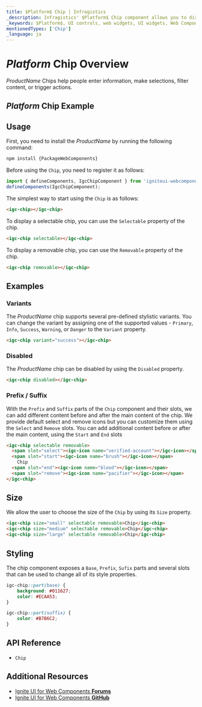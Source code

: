 ```yaml
---
title: $Platform$ Chip | Infragistics
_description: Infragistics' $Platform$ Chip component allows you to display content in a predefined style to decorate other components anywhere in an application.
_keywords: $Platform$, UI controls, web widgets, UI widgets, Web Components, $Platform$ Chip Components, Infragistics
mentionedTypes: ['Chip']
_language: ja
---
```


# $Platform$ Chip Overview

$ProductName$ Chips help people enter information, make selections, filter content, or trigger actions.

## $Platform$ Chip Example

<code-view style="height: 60px"
           data-demos-base-url="{environment:dvDemosBaseUrl}"
           iframe-src="{environment:dvDemosBaseUrl}/inputs/chip-overview"
           alt="$Platform$ Chip Example"
           github-src="inputs/chip/overview">
</code-view>

<div class="divider"></div>

## Usage

First, you need to install the $ProductName$ by running the following command:

```cmd
npm install {PackageWebComponents}
```

Before using the `Chip`, you need to register it as follows:

```ts
import { defineComponents, IgcChipComponent } from 'igniteui-webcomponents';
defineComponents(IgcChipComponent);
```

The simplest way to start using the `Chip` is as follows:

```html
<igc-chip></igc-chip>
```

To display a selectable chip, you can use the `Selectable` property of the chip.

```html
<igc-chip selectable></igc-chip>
```

To display a removable chip, you can use the `Removable` property of the chip.

```html
<igc-chip removable></igc-chip>
```

## Examples

### Variants

The $ProductName$ chip supports several pre-defined stylistic variants. You can change the variant by assigning one of the supported values - `Primary`, `Info`, `Success`, `Warning`, or `Danger` to the `Variant` property.

```html
<igc-chip variant="success"></igc-chip>
```

<code-view style="height: 60px"
           data-demos-base-url="{environment:dvDemosBaseUrl}"
           iframe-src="{environment:dvDemosBaseUrl}/inputs/chip-variants"
           alt="$Platform$ Chip Variants Example"
           github-src="inputs/chip/variants">
</code-view>

### Disabled

The $ProductName$ chip can be disabled by using the `Disabled` property.

```html
<igc-chip disabled></igc-chip>
```

### Prefix / Suffix

With the `Prefix` and `Suffix` parts of the `Chip` component and their slots, we can add different content before and after the main content of the chip. We provide default select and remove icons but you can customize them using the `Select` and `Remove` slots. You can add additional content before or after the main content, using the `Start` and `End` slots

```html
<igc-chip selectable removable>
  <span slot="select"><igc-icon name="verified-account"></igc-icon></span>
  <span slot="start"><igc-icon name="brush"></igc-icon></span>
    Chip
  <span slot="end"><igc-icon name="blood"></igc-icon></span>
  <span slot="remove"><igc-icon name="pacifier"></igc-icon></span>
</igc-chip>
```

<code-view style="height: 60px"
           data-demos-base-url="{environment:dvDemosBaseUrl}"
           iframe-src="{environment:dvDemosBaseUrl}/inputs/chip-multiple"
           alt="$Platform$ Chip Multiple Example"
           github-src="inputs/chip/multiple">
</code-view>

## Size

We allow the user to choose the size of the `Chip` by using its `Size` property.

```html
<igc-chip size="small" selectable removable>Chip</igc-chip>
<igc-chip size="medium" selectable removable>Chip</igc-chip>
<igc-chip size="large" selectable removable>Chip</igc-chip>
```

<code-view style="height: 60px"
           data-demos-base-url="{environment:dvDemosBaseUrl}"
           iframe-src="{environment:dvDemosBaseUrl}/inputs/chip-size"
           alt="$Platform$ Chip Size Example"
           github-src="inputs/chip/size">
</code-view>

## Styling

The chip component exposes a `Base`, `Prefix`, `Sufix` parts and several slots that can be used to change all of its style properties.

```css
igc-chip::part(base) {
    background: #011627;
    color: #ECAA53;
}

igc-chip::part(suffix) {
    color: #B7B6C2;
}
```

<code-view style="height: 60px"
           data-demos-base-url="{environment:dvDemosBaseUrl}"
           iframe-src="{environment:dvDemosBaseUrl}/inputs/chip-styling"
           alt="$Platform$ Chip Styling Example"
           github-src="inputs/chip/styling">
</code-view>


## API Reference

* `Chip`


<div class="divider--half"></div>

## Additional Resources

<!-- WebComponents -->

* [Ignite UI for Web Components **Forums**](https://www.infragistics.com/community/forums/f/ignite-ui-for-web-components)
* [Ignite UI for Web Components **GitHub**](https://github.com/IgniteUI/igniteui-webcomponents)

<!-- end: WebComponents -->
